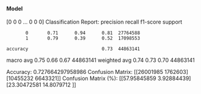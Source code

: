 #### Model
[0 0 0 ... 0 0 0]
Classification Report:
              precision    recall  f1-score   support

           0       0.71      0.94      0.81  27764588
           1       0.79      0.39      0.52  17098553

    accuracy                           0.73  44863141
   macro avg       0.75      0.66      0.67  44863141
weighted avg       0.74      0.73      0.70  44863141

Accuracy: 0.727664297958986
Confusion Matrix:
[[26001985  1762603]
 [10455232  6643321]]
Confusion Matrix (%):
[[57.95845859  3.92884439]
 [23.30472581 14.8079712 ]]
